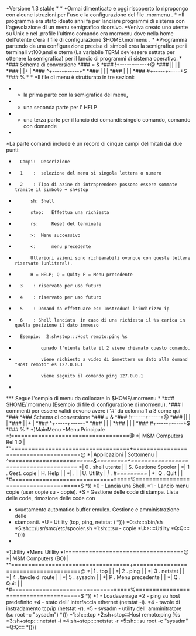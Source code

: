 *Versione 1.3 stable
*
*
*Ormai dimenticato e oggi riscoperto lo ripropongo con alcune istruzioni per l'uso e la configurazione del file .mormenu .
*
*Il programma era stato ideato anni fa per lanciare programmi di sistema con l'agevolazione di un menu semigrafico ricorsivo.
*Veniva creato uno utente su Unix e nel .profile l'ultimo comando era mormenu dove nella home dell'utente c'era il file di configurazione $HOME/.mormenu .
*
*Programma partendo da una configurazione precisa di simboli crea la semigrafica per i terminali vt100,ansi e xterm (La variabile TERM dev'essere settata per ottenere la semigrafica) per il lancio di programmi di sistema operativo.
*
*###   Schema di conversione
*###       =  &
*###   !+-----+-----+@
*###   ||     |     |
*###    |     |+    |
*###   ^+-----+-----+*
*###    |     |     |
*###    |     |     |
*###   #+-----+-----+$
*###          %
*
*
*Il file di menu è strutturato in tre sezioni:
*	- la prima parte con la semigrafica del menu, 
*	- una seconda parte per l' HELP
*	- una terza parte per il lancio dei comandi: singolo comando, comando con domande  
*
*La parte comandi include è un record di cinque campi delimitati dai due punti:
*		Campi:  Descrizione
*		1    :  selezione del menu si singola lettera o numero
*		2    : Tipo di azine da intraprendere possono essere sommate tramite il simbolo + sh+stop
*			sh:	Shell
*			stop:   Effettua una richiesta
*			rs:    	Reset del terminale
*			>:	Menu successivo
*			<:   	menu precedente 
*			Ulteriori azioni sono richiamabili ovunque con queste lettere riservate (unliteral).
*			H = HELP; Q = Quit; P = Menu precedente 
*		3    : riservato per uso futuro
*		4    : riservato per uso futuro
*		5    : Domand da effettuare es: Instroduci l'indirizzo ip
*		6    : Shell lanciata  in caso di una richiesta il %s carica in quella posizione il dato immesso
*		Esempio:  2:sh+stop:::Host remoto:ping %s
*				qunado l'utente batte il 2 viene chiamato questo comando.
*				viene richiesto a video di immettere un dato alla domand "Host remoto" es 127.0.0.1
*				viene seguito il comando ping 127.0.0.1 
*
*** Segue l'sempio di menu da collocare in $HOME/.mormenu
*
*### $HOME/.mormenu (Esempio di file di configurazione di mormenu).
*### I commenti per essere validi devono avere i '#' da colonna 1 a 3 come qui 
*###
*###   Schema di conversione
*###       =  &
*###   !+-----+-----+@
*###   ||     |     |
*###    |     |+    |
*###   ^+-----+-----+*
*###    |     |     |
*###    |     |     |
*###   #+-----+-----+$
*###          %
*
*)MainMenu
*Menu Principale
*!===================================@
*| M&M Computers       Rel 1.0       |
*^===================================+======================================@
*|  Applicazioni                     |         Sottomenu                    | 
*^=========================&=========+======================================*
*|  0 . shell utente       |         |  S. Gestione Spooler                 |
*|  1 . Gest. copie        | H. Help |                                      |
*|    .                    |         |  U. Utility                          |
*|    .                    #=========*                                      | 
*|  Q . Quit                         |                                      | 
*#===================================%======================================$
*))
*0 - Lancia una Shell.
*1 - Lancio menu copie (user copie su - copie).
*S - Gestione delle code di stampa. Lista delle code, rimozione delle code con
*	svuotamento automatico buffer emulex. Gestione e amministrazione delle 
*	stampanti.
*U - Utility (top, ping, netstat )
*)))
*0:sh::::/bin/sh
*S:sh::::/usr/smc/etc/spooler.sh
*1:sh::::su - copie
*U:>::::Utility
*Q:Q::::
*))))
*
*)Utility
*Menu Utility
*!===================================@
*| M&M Computers (BO)                |
*^===================================+======================================@
*|  1 . top                          |                                      |
*|  2 . ping                         |                                      |
*|  3 . netstat                      |                                      |
*|  4 . tavole di route              |                                      |
*|  5 . sysadm                       |                                      |
*|  P . Menu precedente              |                                      | 
*|  Q . Quit                         |                                      | 
*#===================================%======================================$
*))
*1 - Loadaverrage 
*2 - ping su host predefinito 
*4 - stato dell' interfaccia ethernet (netstat -i). 
*4 - tavole di instradamento tcp/ip   (netstat -r). 
*5 - sysadm - utility dell' amminitratore (su root -c "sysadm")
*)))
*1:sh::::top
*2:sh+stop:::Host remoto:ping %s
*3:sh+stop::::netstat -i
*4:sh+stop::::netstat -r
*5:sh::::su root -c "sysadm"
*Q:Q::::
*))))
